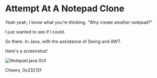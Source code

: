 # Attempt At A Notepad Clone

Yeah yeah, I know what you're thinking. "Why create *another* notepad?"

I just wanted to see if I could.

So there. In Java, with the assistance of Swing and AWT.

Here's a screenshot!

![Notepad.java GUI](http://i.imgur.com/2gMYOEd.png)

Cheers,
0x23212f
